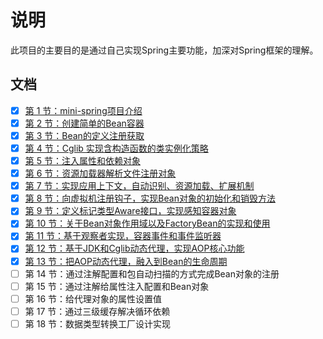 # 说明
此项目的主要目的是通过自己实现Spring主要功能，加深对Spring框架的理解。

## 文档
- [x] [第 1 节：mini-spring项目介绍](https://github.com/CoderLiLe/MiniSpring/blob/master/docs/01-mini-spring%E9%A1%B9%E7%9B%AE%E4%BB%8B%E7%BB%8D.md)
- [x] [第 2 节：创建简单的Bean容器](https://github.com/CoderLiLe/MiniSpring/blob/master/docs/02-%E5%88%9B%E5%BB%BABean%E5%AE%B9%E5%99%A8.md)
- [x] [第 3 节：Bean的定义注册获取](https://github.com/CoderLiLe/MiniSpring/blob/master/docs/03-Bean%E7%9A%84%E5%AE%9A%E4%B9%89%E6%B3%A8%E5%86%8C%E8%8E%B7%E5%8F%96.md)
- [x] [第 4 节：Cglib 实现含构造函数的类实例化策略](https://github.com/CoderLiLe/MiniSpring/blob/master/docs/04-Cglib%E5%AE%9E%E7%8E%B0%E5%90%AB%E6%9E%84%E9%80%A0%E5%87%BD%E6%95%B0%E7%9A%84%E7%B1%BB%E5%AE%9E%E4%BE%8B%E5%8C%96%E7%AD%96%E7%95%A5.md)
- [x] [第 5 节：注入属性和依赖对象](https://github.com/CoderLiLe/MiniSpring/blob/master/docs/05-%E6%B3%A8%E5%85%A5%E5%B1%9E%E6%80%A7%E5%92%8C%E4%BE%9D%E8%B5%96%E5%AF%B9%E8%B1%A1.md)
- [x] [第 6 节：资源加载器解析文件注册对象](https://github.com/CoderLiLe/MiniSpring/blob/master/docs/06-%E8%B5%84%E6%BA%90%E5%8A%A0%E8%BD%BD%E5%99%A8%E8%A7%A3%E6%9E%90%E6%96%87%E4%BB%B6%E6%B3%A8%E5%86%8C%E5%AF%B9%E8%B1%A1.md)
- [x] [第 7 节：实现应用上下文，自动识别、资源加载、扩展机制](https://github.com/CoderLiLe/MiniSpring/blob/master/docs/07-%E5%AE%9E%E7%8E%B0%E5%BA%94%E7%94%A8%E4%B8%8A%E4%B8%8B%E6%96%87.md)
- [x] [第 8 节：向虚拟机注册钩子，实现Bean对象的初始化和销毁方法](https://github.com/CoderLiLe/MiniSpring/blob/master/docs/08-%E5%88%9D%E5%A7%8B%E5%8C%96%E5%92%8C%E9%94%80%E6%AF%81%E6%96%B9%E6%B3%95.md)
- [x] [第 9 节：定义标记类型Aware接口，实现感知容器对象](https://github.com/CoderLiLe/MiniSpring/blob/master/docs/09-Aware%E6%84%9F%E7%9F%A5%E5%AE%B9%E5%99%A8%E5%AF%B9%E8%B1%A1.md)
- [x] [第 10 节：关于Bean对象作用域以及FactoryBean的实现和使用](https://github.com/CoderLiLe/MiniSpring/blob/master/docs/10-%E5%AF%B9%E8%B1%A1%E4%BD%9C%E7%94%A8%E5%9F%9F%E5%92%8CFactoryBean.md)
- [x] [第 11 节：基于观察者实现，容器事件和事件监听器](https://github.com/CoderLiLe/MiniSpring/blob/master/docs/11-%E5%AE%B9%E5%99%A8%E4%BA%8B%E4%BB%B6%E5%92%8C%E4%BA%8B%E4%BB%B6%E7%9B%91%E5%90%AC.md)
- [x] [第 12 节：基于JDK和Cglib动态代理，实现AOP核心功能](https://github.com/CoderLiLe/MiniSpring/blob/master/docs/12-%E5%9F%BA%E4%BA%8EJDK%E5%92%8CCglib%E5%AE%9E%E7%8E%B0AOP.md)
- [x] [第 13 节：把AOP动态代理，融入到Bean的生命周期](https://github.com/CoderLiLe/MiniSpring/blob/master/docs/13-%E6%8A%8AAOP%E6%89%A9%E5%B1%95%E5%88%B0Bean%E7%9A%84%E7%94%9F%E5%91%BD%E5%91%A8%E6%9C%9F.md)
- [ ] 第 14 节：通过注解配置和包自动扫描的方式完成Bean对象的注册
- [ ] 第 15 节：通过注解给属性注入配置和Bean对象
- [ ] 第 16 节：给代理对象的属性设置值
- [ ] 第 17 节：通过三级缓存解决循环依赖
- [ ] 第 18 节：数据类型转换工厂设计实现